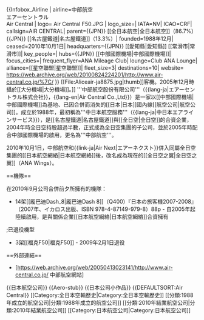 {{Infobox_Airline |
airline=中部航空<br />エアーセントラル<br />Air Central |
logo= Air Central F50.JPG |
logo_size=|
IATA=NV|
ICAO=CRF|
callsign=AIR CENTRAL|
parent={{JPN}} [[全日本航空|全日本航空]]（86.7%）<br>{{JPN}} [[名古屋鐵道|名古屋鐵道]]（13.3%）|
founded=1988年12月|
ceased=2010年10月1日|
headquarters={{JPN}} [[愛知縣|愛知縣]] [[常滑市|常滑市]]|
key_people=|
hubs={{JPN}} [[中部國際機場|中部國際機場]]|
focus_cities=|
frequent_flyer=ANA Mileage Club|
lounge=Club ANA Lounge|
alliance=[[星空聯盟|星空聯盟]]|
fleet_size=3|
destinations=10|
website= https://web.archive.org/web/20100824224201/http://www.air-central.co.jp/%7C/
}}
[[File:Aliceair-ja8875.jpg|thumb]]客機。2005年12月時攝於[[大分機場|大分機場]]。]]
'''中部航空股份有限公司'''（{{lang-ja|エアーセントラル株式会社}}，{{lang-en|Air Central Co.,Ltd}}）是一家以[[中部國際機場|中部國際機場]]為基地、已因合併而消失的[[日本|日本]]國內線[[航空公司|航空公司]]。成立於1988年，最初稱為'''中日本航空服務'''（{{lang-ja|中日本エアラインサービス}}），是[[名古屋鐵道|名古屋鐵道]]與[[全日空|全日空]]的合資企業，2004年時全日空持股超過半數，正式成為全日空集團的子公司，並於2005年時配合中部國際機場的啟用，更名為'''中部航空'''。

2010年10月1日，中部航空和{{link-ja|Air Next|エアーネクスト}}併入同屬全日空集團的[[日本航空網絡|日本航空網絡]]後，改名成為現在的[[全日空之翼|全日空之翼]]（ANA Wings）。

==機隊==

在2010年9月公司合併前夕所擁有的機隊：
* 14架[[龐巴迪Dash_8|龐巴迪Dash 8]]（Q400）<ref name="Q400">『日本の旅客機2007-2008』（2007年、イカロス出版、ISBN 978-4-87149-979-8）88p</ref> - 自2005年起陸續啟用，是與關係企業[[日本航空網絡|日本航空網絡]]合資擁有

;已退役機型
* 3架[[福克F50|福克F50]] - 2009年2月1日退役

==外部連結==
* [https://web.archive.org/web/20050413023141/http://www.air-central.co.jp/ 中部航空網站]

{{日本航空公司}}
{{Aero-stub}}
{{日本公司小作品}}
{{DEFAULTSORT:Air Central}}
[[Category:全日本空輸歷史|Category:全日本空輸歷史]]
[[分類:1988年成立的航空公司|分類:1988年成立的航空公司]]
[[分類:2010年結業航空公司|分類:2010年結業航空公司]]
[[Category:日本航空公司|Category:日本航空公司]]